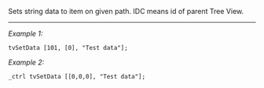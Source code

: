 Sets string data to item on given path. IDC means id of parent Tree View.


---
*Example 1:*
```sqf
tvSetData [101, [0], "Test data"];
```

*Example 2:*
```sqf
_ctrl tvSetData [[0,0,0], "Test data"];
```
